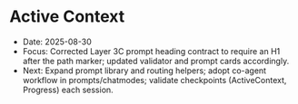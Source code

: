 # Active Context

- Date: 2025-08-30
- Focus: Corrected Layer 3C prompt heading contract to require an H1 after the path marker; updated validator and prompt cards accordingly.
- Next: Expand prompt library and routing helpers; adopt co-agent workflow in prompts/chatmodes; validate checkpoints (ActiveContext, Progress) each session.
